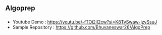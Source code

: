 ## Algoprep

###
- Youtube Demo : https://youtu.be/-fTOi2lI2cw?si=K8TvSwaw-jzySsuJ
- Sample Repository : https://github.com/Bhuvaneswar26/AlgoPrep  
